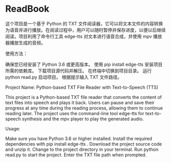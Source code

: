 # ReadBook
 


这个项目是一个基于 Python 的 TXT 文件阅读器，它可以将文本文件的内容转换为语音并进行播放。在阅读过程中，用户可以随时暂停并保存进度，以便以后继续阅读。项目利用了命令行工具 edge-tts 对文本进行语音合成，并使用 mpv 播放器播放生成的音频。

使用方法：

确保您已经安装了 Python 3.6 或更高版本。
使用 pip install edge-tts  安装项目所需的依赖库。
下载项目源代码并解压。
在终端中切换到项目目录。
运行 python read.py 启动项目。
根据提示输入 TXT 文件路径。



Project Name: Python-based TXT File Reader with Text-to-Speech (TTS)

This project is a Python-based TXT file reader that converts the content of text files into speech and plays it back. Users can pause and save their progress at any time during the reading process, allowing them to continue reading later. The project uses the command-line tool edge-tts for text-to-speech synthesis and the mpv player to play the generated audio.

Usage:

Make sure you have Python 3.6 or higher installed.
Install the required dependencies with pip install edge-tts .
Download the project source code and unzip it.
Change to the project directory in your terminal.
Run python read.py to start the project.
Enter the TXT file path when prompted.
